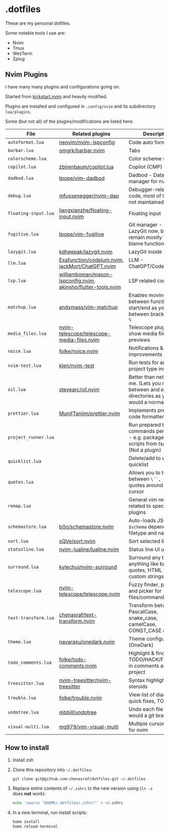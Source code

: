 # .dotfiles

These are my personal dotfiles.

Some notable tools I use are:

- Nvim
- Tmux
- WezTerm
- Zplug

## Nvim Plugins

I have many many plugins and configurations going on.

Started from [kickstart.nvim](https://github.com/nvim-lua/kickstart.nvim) and heavily modified.

Plugins are installed and configured in `.config/nvim` and its subdirectory `lua/plugins`.

Some (but not all) of the plugins/modifications are listed here:

| File                 | Related plugins                                                                                                                                                        | Description                                                                                             |
| -------------------- | ---------------------------------------------------------------------------------------------------------------------------------------------------------------------- | ------------------------------------------------------------------------------------------------------- |
| `autoformat.lua`     | [neovim/nvim-lspconfig](https://github.com/neovim/nvim-lspconfig)                                                                                                      | Code auto formatting                                                                                    |
| `barbar.lua`         | [omgrk/barbar.nvim](https://github.com/omgrk/barbar.nvim)                                                                                                              | Tabs                                                                                                    |
| `colorscheme.lua`    |                                                                                                                                                                        | Color scheme switcher                                                                                   |
| `copilot.lua`        | [zbirenbaum/copilot.lua](https://github.com/zbirenbaum/copilot.lua)                                                                                                    | Copilot (CMP)                                                                                           |
| `dadbod.lua`         | [tpope/vim-dadbod](https://github.com/tpope/vim-dadbod)                                                                                                                | Dadbod - Database manager for nvim                                                                      |
| `debug.lua`          | [mfussenegger/nvim-dap](https://github.com/mfussenegger/nvim-dap)                                                                                                      | Debugger-related code, most of these are not maintained/tested                                          |
| `floating-input.lua` | [liangxianzhe/floating-input.nvim](https://github.com/liangxianzhe/floating-input.nvim)                                                                                | Floating input                                                                                          |
| `fugitive.lua`       | [tpope/vim-fugitive](https://github.com/tpope/vim-fugitive)                                                                                                            | Git manager - I use LazyGit now, but this remain mostly for git blame functionality                     |
| `lazygit.lua`        | [kdheepak/lazygit.nvim](https://github.com/kdheepak/lazygit.nvim)                                                                                                      | LazyGit inside nvim                                                                                     |
| `llm.lua`            | [Exafunction/codeium.nvim](https://github.com/Exafunction/codeium.nvim), [jackMort/ChatGPT.nvim](https://github.com/jackMort/ChatGPT.nvim)                             | LLM - ChatGPT/Codeium                                                                                   |
| `lsp.lua`            | [williamboman/mason-lspconfig.nvim](https://github.com/williamboman/mason-lspconfig.nvim), [akinsho/flutter-tools.nvim](https://github.com/akinsho/flutter-tools.nvim) | LSP related configs                                                                                     |
| `matchup.lua`        | [andymass/vim-matchup](https://github.com/andymass/vim-matchup)                                                                                                        | Enables moving between function start/end as you would between brackets using `%`                       |
| `media_files.lua`    | [nvim-telescope/telescope-media-files.nvim](https://github.com/nvim-telescope/telescope-media-files.nvim)                                                              | Telescope plugin to show media file previews                                                            |
| `noice.lua`          | [folke/noice.nvim](https://github.com/folke/noice.nvim)                                                                                                                | Notifications & UI improvements                                                                         |
| `nvim-test.lua`      | [klen/nvim-test](https://github.com/klen/nvim-test)                                                                                                                    | Run tests for any project type inside nvim                                                              |
| `oil.lua`            | [stevearc/oil.nvim](https://github.com/stevearc/oil.nvim)                                                                                                              | Better than netrw. Fight me. (Lets you move between and edit directories as you would a normal file)    |
| `prettier.lua`       | [MunifTanjim/prettier.nvim](https://github.com/MunifTanjim/prettier.nvim)                                                                                              | Implements prettier code formatter into lua                                                             |
| `project_runner.lua` |                                                                                                                                                                        | Run prepared terminal commands per filetype - e.g. package.json scripts from ts/js files (Not a plugin) |
| `quicklist.lua`      |                                                                                                                                                                        | Delete/add to vim quicklist                                                                             |
| `quotes.lua`         |                                                                                                                                                                        | Allows you to toggle between `\``, `"`and`'` quotes around the cursor                                   |
| `remap.lua`          |                                                                                                                                                                        | General vim remaps not related to specific plugins                                                      |
| `schemastore.lua`    | [b0o/schemastore.nvim](https://github.com/b0o/schemastore.nvim)                                                                                                        | Auto-loads JSON `$schema` depending on filetype and name                                                |
| `sort.lua`           | [sQVe/sort.nvim](https://github.com/sQVe/sort.nvim)                                                                                                                    | Sort selected lines                                                                                     |
| `statusline.lua`     | [nvim-lualine/lualine.nvim](https://github.com/nvim-lualine/lualine.nvim)                                                                                              | Status line UI updates                                                                                  |
| `surround.lua`       | [kylechui/nvim-surround](https://github.com/kylechui/nvim-surround)                                                                                                    | Surround any text with anything like brackets, quotes, HTML tags or custom strings                      |
| `telescope.lua`      | [nvim-telescope/telescope.nvim](https://github.com/nvim-telescope/telescope.nvim)                                                                                      | Fuzzy finder, preview and picker for files/commands/custom                                              |
| `text-transform.lua` | [chenasraf/text-transform.nvim](https://github.com/chenasraf/text-transform.nvim)                                                                                      | Transform between PascalCase, snake_case, camelCase, CONST_CASE and more                                |
| `theme.lua`          | [navarasu/onedark.nvim](https://github.com/navarasu/onedark.nvim)                                                                                                      | Theme configuration (OneDark)                                                                           |
| `todo_comments.lua`  | [folke/todo-comments.nvim](https://github.com/folke/todo-comments.nvim)                                                                                                | Highlight & find TODO/HACK/FIXME/etc in comments across the project                                     |
| `treesitter.lua`     | [nvim-treesitter/nvim-treesitter](https://github.com/nvim-treesitter/nvim-treesitter)                                                                                  | Syntax highlighting on steroids                                                                         |
| `trouble.lua`        | [folke/trouble.nvim](https://github.com/folke/trouble.nvim)                                                                                                            | View list of diagnostics, quick fixes, TODOs, etc                                                       |
| `undotree.lua`       | [mbbill/undotree](https://github.com/mbbill/undotree)                                                                                                                  | Undo each file as you would a git branch!                                                               |
| `visual-multi.lua`   | [mg979/vim-visual-multi](https://github.com/mg979/vim-visual-multi)                                                                                                    | Multiple cursor support for nvim                                                                        |

## How to install

1. Install zsh
2. Clone this repository into `~/.dotfiles`:

   ```bash
   git clone git@github.com:chenasraf/dotfiles.git ~/.dotfiles
   ```

3. Replace entire contents of `~/.zshrc` to the new version using (`ln -s` does **not** work):

   ```bash
   echo 'source "$HOME/.dotfiles/.zshrc"' > ~/.zshrc
   ```

4. In a new terminal, run install scripts:

   ```bash
   home install
   home reload-terminal
   ```
